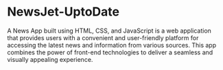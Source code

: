 # NewsJet-UptoDate
A News App built using HTML, CSS, and JavaScript is a web application that provides users with a convenient and user-friendly platform for accessing the latest news and information from various sources. This app combines the power of front-end technologies to deliver a seamless and visually appealing experience.
